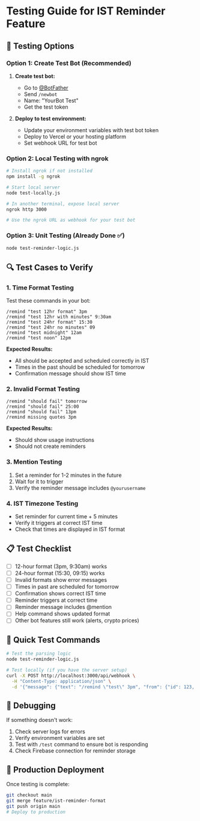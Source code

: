 # Testing Guide for IST Reminder Feature

## 🧪 Testing Options

### Option 1: Create Test Bot (Recommended)
1. **Create test bot:**
   - Go to [@BotFather](https://t.me/botfather)
   - Send `/newbot`
   - Name: "YourBot Test" 
   - Get the test token

2. **Deploy to test environment:**
   - Update your environment variables with test bot token
   - Deploy to Vercel or your hosting platform
   - Set webhook URL for test bot

### Option 2: Local Testing with ngrok
```bash
# Install ngrok if not installed
npm install -g ngrok

# Start local server
node test-locally.js

# In another terminal, expose local server
ngrok http 3000

# Use the ngrok URL as webhook for your test bot
```

### Option 3: Unit Testing (Already Done ✅)
```bash
node test-reminder-logic.js
```

## 🔍 Test Cases to Verify

### 1. Time Format Testing
Test these commands in your bot:

```
/remind "test 12hr format" 3pm
/remind "test 12hr with minutes" 9:30am  
/remind "test 24hr format" 15:30
/remind "test 24hr no minutes" 09
/remind "test midnight" 12am
/remind "test noon" 12pm
```

**Expected Results:**
- All should be accepted and scheduled correctly in IST
- Times in the past should be scheduled for tomorrow
- Confirmation message should show IST time

### 2. Invalid Format Testing
```
/remind "should fail" tomorrow
/remind "should fail" 25:00
/remind "should fail" 13pm
/remind missing quotes 3pm
```

**Expected Results:**
- Should show usage instructions
- Should not create reminders

### 3. Mention Testing
1. Set a reminder for 1-2 minutes in the future
2. Wait for it to trigger
3. Verify the reminder message includes `@yourusername`

### 4. IST Timezone Testing
- Set reminder for current time + 5 minutes
- Verify it triggers at correct IST time
- Check that times are displayed in IST format

## 📋 Test Checklist

- [ ] 12-hour format (3pm, 9:30am) works
- [ ] 24-hour format (15:30, 09:15) works  
- [ ] Invalid formats show error messages
- [ ] Times in past are scheduled for tomorrow
- [ ] Confirmation shows correct IST time
- [ ] Reminder triggers at correct time
- [ ] Reminder message includes @mention
- [ ] Help command shows updated format
- [ ] Other bot features still work (alerts, crypto prices)

## 🚀 Quick Test Commands

```bash
# Test the parsing logic
node test-reminder-logic.js

# Test locally (if you have the server setup)
curl -X POST http://localhost:3000/api/webhook \
  -H "Content-Type: application/json" \
  -d '{"message": {"text": "/remind \"test\" 3pm", "from": {"id": 123, "username": "testuser"}, "chat": {"id": 123}}}'
```

## 🔧 Debugging

If something doesn't work:
1. Check server logs for errors
2. Verify environment variables are set
3. Test with `/test` command to ensure bot is responding
4. Check Firebase connection for reminder storage

## 📱 Production Deployment

Once testing is complete:
```bash
git checkout main
git merge feature/ist-reminder-format
git push origin main
# Deploy to production
```